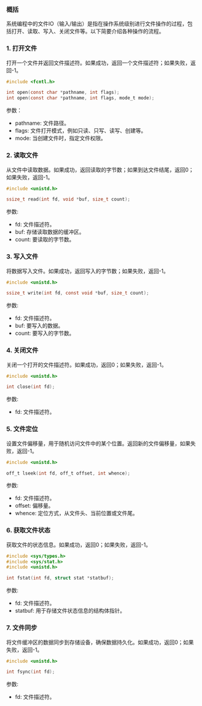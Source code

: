 ### 概括

系统编程中的文件IO（输入/输出）是指在操作系统级别进行文件操作的过程，包括打开、读取、写入、关闭文件等。以下简要介绍各种操作的流程。



### 1. 打开文件

打开一个文件并返回文件描述符。如果成功，返回一个文件描述符；如果失败，返回-1。

```c
#include <fcntl.h>

int open(const char *pathname, int flags);
int open(const char *pathname, int flags, mode_t mode);
```

参数：
- pathname: 文件路径。
- flags: 文件打开模式，例如只读、只写、读写、创建等。
- mode: 当创建文件时，指定文件权限。



### 2. 读取文件

从文件中读取数据。如果成功，返回读取的字节数；如果到达文件结尾，返回0；如果失败，返回-1。

```c
#include <unistd.h>

ssize_t read(int fd, void *buf, size_t count);
```

参数:
- fd: 文件描述符。
- buf: 存储读取数据的缓冲区。
- count: 要读取的字节数。



### 3. 写入文件

将数据写入文件。如果成功，返回写入的字节数；如果失败，返回-1。

```c
#include <unistd.h>

ssize_t write(int fd, const void *buf, size_t count);
```

参数:
- fd: 文件描述符。
- buf: 要写入的数据。
- count: 要写入的字节数。



### 4. 关闭文件

关闭一个打开的文件描述符。如果成功，返回0；如果失败，返回-1。

```c
#include <unistd.h>

int close(int fd);
```

参数:
- fd: 文件描述符。



### 5. 文件定位

设置文件偏移量，用于随机访问文件中的某个位置。返回新的文件偏移量，如果失败，返回-1。

```c
#include <unistd.h>

off_t lseek(int fd, off_t offset, int whence);
```

参数:
- fd: 文件描述符。
- offset: 偏移量。
- whence: 定位方式，从文件头、当前位置或文件尾。



### 6. 获取文件状态

获取文件的状态信息。如果成功，返回0；如果失败，返回-1。

```c
#include <sys/types.h>
#include <sys/stat.h>
#include <unistd.h>

int fstat(int fd, struct stat *statbuf);
```

参数:
- fd: 文件描述符。
- statbuf: 用于存储文件状态信息的结构体指针。



### 7. 文件同步

将文件缓冲区的数据同步到存储设备，确保数据持久化。如果成功，返回0；如果失败，返回-1。

```c
#include <unistd.h>

int fsync(int fd);
```

参数:
- fd: 文件描述符。